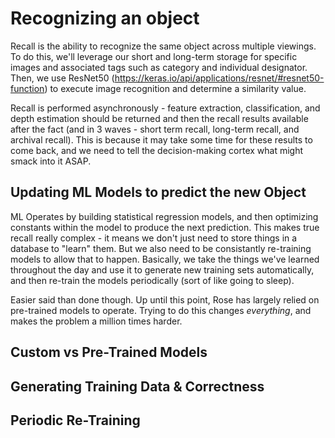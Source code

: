 # Recognizing an object

Recall is the ability to recognize the same object across multiple viewings.  To do this, we'll leverage our short and long-term storage for specific images and associated tags such as category and individual designator.  Then, we use ResNet50 (https://keras.io/api/applications/resnet/#resnet50-function) to execute image recognition and determine a similarity value.

Recall is performed asynchronously - feature extraction, classification, and depth estimation should be returned and then the recall results available after the fact (and in 3 waves - short term recall, long-term recall, and archival recall).  This is because it may take some time for these results to come back, and we need to tell the decision-making cortex what might smack into it ASAP.

## Updating ML Models to predict the new Object

ML Operates by building statistical regression models, and then optimizing constants within the model to produce the next prediction.  This makes true recall really complex - it means we don't just need to store things in a database to "learn" them.  But we also need to be consistantly re-training models to allow that to happen.  Basically, we take the things we've learned throughout the day and use it to generate new training sets automatically, and then re-train the models periodically (sort of like going to sleep).

Easier said than done though.  Up until this point, Rose has largely relied on pre-trained models to operate.  Trying to do this changes *everything*, and makes the problem a million times harder.

## Custom vs Pre-Trained Models



## Generating Training Data & Correctness



## Periodic Re-Training
